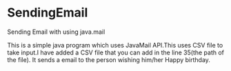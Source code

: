 SendingEmail
============

Sending Email with using java.mail

This is a simple java program which uses JavaMail API.This uses CSV file to take input.I have added a CSV file that you can add in the line 35(the path of the file).
It sends a email to the person wishing him/her Happy birthday.
